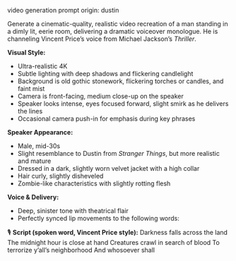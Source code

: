 video generation prompt
origin: dustin

Generate a cinematic-quality, realistic video recreation of a man standing in a dimly lit, eerie room, delivering a dramatic voiceover monologue. He is channeling Vincent Price’s voice from Michael Jackson’s *Thriller*.

**Visual Style:**
- Ultra-realistic 4K
- Subtle lighting with deep shadows and flickering candlelight
- Background is old gothic stonework, flickering torches or candles, and faint mist
- Camera is front-facing, medium close-up on the speaker
- Speaker looks intense, eyes focused forward, slight smirk as he delivers the lines
- Occasional camera push-in for emphasis during key phrases

**Speaker Appearance:**
- Male, mid-30s
- Slight resemblance to Dustin from *Stranger Things*, but more realistic and mature
- Dressed in a dark, slightly worn velvet jacket with a high collar
- Hair curly, slightly disheveled
- Zombie-like characteristics with slightly rotting flesh

**Voice & Delivery:**
- Deep, sinister tone with theatrical flair
- Perfectly synced lip movements to the following words:

🎙️ **Script (spoken word, Vincent Price style):**
Darkness falls across the land
The midnight hour is close at hand
Creatures crawl in search of blood
To terrorize y’all’s neighborhood
And whosoever shall